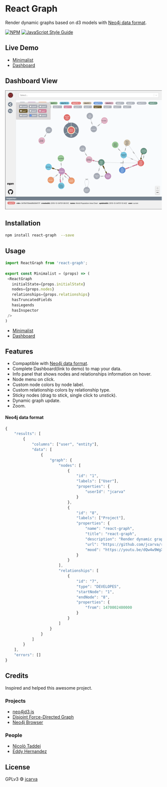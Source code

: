 <!---![node](./media/react-graph.png) -->
# React Graph

Render dynamic graphs based on d3 models with [Neo4j data format](#neo4j-data-format).

[![NPM](https://img.shields.io/npm/v/react-graph.svg)](https://www.npmjs.com/package/react-graph) [![JavaScript Style Guide](https://img.shields.io/badge/code_style-standard-brightgreen.svg)](https://standardjs.com)

## Live Demo
 - [Minimalist](https://how49.csb.app/ )
 - [Dashboard](https://c1fde.csb.app/)
 
 ## Dashboard View
![node](./media/screenshot.png)

## Installation

```bash
npm install react-graph  --save
```

## Usage

```js
import ReactGraph from 'react-graph';

export const Minimalist = (props) => (
 <ReactGraph
   initialState={props.initialState}
   nodes={props.nodes}
   relationships={props.relationships}
   hasTruncatedFields
   hasLegends
   hasInspector
 />
)
```
 - [Minimalist](https://github.com/jcarva/react-graph/tree/main/example/src/Minimalist.tsx)
 - [Dashboard](https://github.com/jcarva/react-graph/tree/main/example/src/Dashboard.tsx) 

## Features

* Compaptible with [Neo4j data format](#neo4j-data-format).
* Complete Dashboard(link to demo) to map your data.
* Info panel that shows nodes and relationships information on hover.
* Node menu on click.
* Custom node colors by node label. 
* Custom relationship colors by relationship type.
* Sticky nodes (drag to stick, single click to unstick).
* Dynamic graph update.   
* Zoom.
 
#### Neo4j data format
```js
{
    "results": [
        {
            "columns": ["user", "entity"],
            "data": [
                {
                    "graph": {
                        "nodes": [
                            {
                                "id": "1",
                                "labels": ["User"],
                                "properties": {
                                    "userId": "jcarva"
                                }
                            },
                            {
                                "id": "8",
                                "labels": ["Project"],
                                "properties": {
                                    "name": "react-graph",
                                    "title": "react-graph",
                                    "description": "Render dynamic graphs based on d3 models with Neo4j data format.",
                                    "url": "https://github.com/jcarva/react-graph",
                                    "mood": "https://youtu.be/dQw4w9WgXcQ"
                                }
                            }
                        ],
                        "relationships": [
                            {
                                "id": "7",
                                "type": "DEVELOPES",
                                "startNode": "1",
                                "endNode": "8",
                                "properties": {
                                    "from": 1470002400000
                                }
                            }
                        ]
                    }
                }
            ]
        }
    ],
    "errors": []
}
```
## Credits
Inspired and helped this awesome project.

### Projects
  - [neo4jd3.js](https://github.com/eisman/neo4jd3)
  - [Disjoint Force-Directed Graph](https://observablehq.com/@d3/disjoint-force-directed-graph)
  - [Neo4j Browser](https://github.com/taddei)
  
### People
  - [Nicolò Taddei](https://github.com/taddei)
  - [Eddy Hernandez](https://github.com/eddywashere)

## License

GPLv3 &#127279; [jcarva](https://github.com/jcarva/react-graph/blob/main/LICENSE)
